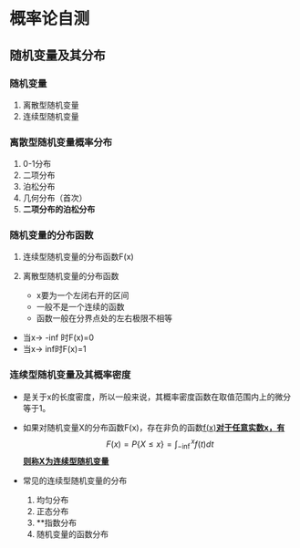 # 概率论自测

## 随机变量及其分布

### 随机变量

1. 离散型随机变量
2. 连续型随机变量

### 离散型随机变量概率分布

1. 0-1分布
2. 二项分布
3. 泊松分布
4. 几何分布（首次）
5. **二项分布的泊松分布**

### 随机变量的分布函数

1. 连续型随机变量的分布函数F(x)

   

2. 离散型随机变量的分布函数

   - x要为一个左闭右开的区间
   - 一般不是一个连续的函数
   - 函数一般在分界点处的左右极限不相等

- 当x→ -inf 时F(x)=0
- 当x→ inf时F(x)=1

### 连续型随机变量及其概率密度

- 是关于x的长度密度，所以一般来说，其概率密度函数在取值范围内上的微分等于1。

- 如果对随机变量X的分布函数F(x)，存在非负的函数<u>f(x)**对于任意实数x，有**</u>
  $$
  F(x) = P\{X\le x\} = \int^x_{- \inf }f(t)dt
  $$
  <u>**则称X为连续型随机变量**</u>

- 常见的连续型随机变量的分布

  1. 均匀分布
  2. 正态分布
  3. **指数分布
  4. 随机变量的函数分布

